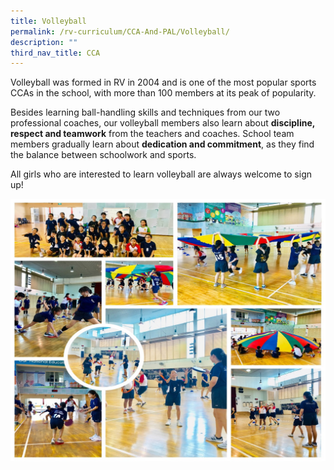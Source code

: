 ```yaml
---
title: Volleyball
permalink: /rv-curriculum/CCA-And-PAL/Volleyball/
description: ""
third_nav_title: CCA
---
```

Volleyball was formed in RV in 2004 and is one of the most popular sports CCAs in the school, with more than 100 members at its peak of popularity.

Besides learning ball-handling skills and techniques from our two professional coaches, our volleyball members also learn about **discipline, respect and teamwork** from the teachers and coaches. School team members gradually learn about **dedication and commitment**, as they find the balance between schoolwork and sports.  

All girls who are interested to learn volleyball are always welcome to sign up!

![](/images/RV%20Curriculum/CCA%20and%20PAL/Volleyball/Volleyball%20picture.jpg)
